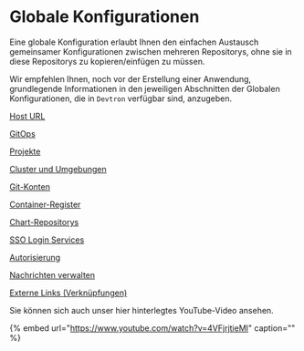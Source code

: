 ﻿# Globale Konfigurationen
Eine globale Konfiguration erlaubt Ihnen den einfachen Austausch gemeinsamer Konfigurationen zwischen mehreren Repositorys, ohne sie in diese Repositorys zu kopieren/einfügen zu müssen.

Wir empfehlen Ihnen, noch vor der Erstellung einer Anwendung, grundlegende Informationen in den jeweiligen Abschnitten der Globalen Konfigurationen, die in `Devtron` verfügbar sind, anzugeben.

[Host URL](host-url.md)

[GitOps](gitops.md)

[Projekte](projects.md)

[Cluster und Umgebungen](cluster-and-environments.md)

[Git-Konten](git-accounts.md)

[Container-Register](docker-registries.md)

[Chart-Repositorys](chart-repo.md)

[SSO Login Services](sso-login.md)

[Autorisierung](https://docs.devtron.ai/global-configurations/authorization)

[Nachrichten verwalten](manage-notification.md)

[Externe Links (Verknüpfungen)](external-links.md)

Sie können sich auch unser hier hinterlegtes YouTube-Video ansehen.

{% embed url="https://www.youtube.com/watch?v=4VFjrjtieMI" caption="" %}
